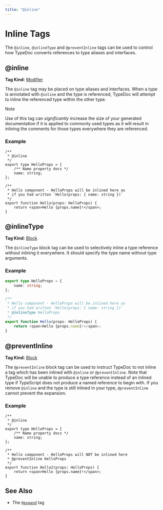 ```yaml
---
title: "@inline"
---
```


# Inline Tags

The `@inline`, `@inlineType` and `@preventInline` tags can be used to control how
TypeDoc converts references to type aliases and interfaces.

## @inline

**Tag Kind:** [Modifier](../tags.md#modifier-tags)

The `@inline` tag may be placed on type aliases and interfaces. When a type is
annotated with `@inline` and the type is referenced, TypeDoc will attempt to inline
the referenced type within the other type.

> [!note]
> Use of this tag can _significantly_ increase the size of your generated
> documentation if it is applied to commonly used types as it will result in
> inlining the comments for those types everywhere they are referenced.

### Example

```tsx
/**
 * @inline
 */
export type HelloProps = {
    /** Name property docs */
    name: string;
};

/**
 * Hello component - HelloProps will be inlined here as
 * if you had written `Hello(props: { name: string })`
 */
export function Hello(props: HelloProps) {
    return <span>Hello {props.name}!</span>;
}
```

## @inlineType

**Tag Kind:** [Block](../tags.md#block-tags)

The `@inlineType` block tag can be used to selectively inline a type reference
without inlining it everywhere. It should specify the type name without type
arguments.

### Example

```ts
export type HelloProps = {
    name: string;
};

/**
 * Hello component - HelloProps will be inlined here as
 * if you had written `Hello(props: { name: string })`
 * @inlineType HelloProps
 */
export function Hello(props: HelloProps) {
    return <span>Hello {props.name}!</span>;
}
```

## @preventInline

**Tag Kind:** [Block](../tags.md#block-tags)

The `@preventInline` block tag can be used to instruct TypeDoc to not inline a
tag which has been inlined with `@inline` or `@preventInline`. Note that TypeDoc
will be unable to produce a type reference instead of an inlined type if
TypeScript does not produce a named reference to begin with. If you remove
`@inline` and the type is still inlined in your type, `@preventInline` cannot
prevent the expansion.

### Example

```tsx
/**
 * @inline
 */
export type HelloProps = {
    /** Name property docs */
    name: string;
};

/**
 * Hello component - HelloProps will NOT be inlined here
 * @preventInline HelloProps
 */
export function Hello2(props: HelloProps) {
    return <span>Hello {props.name}!</span>;
}
```

## See Also

- The [`@expand`](expand.md) tag
